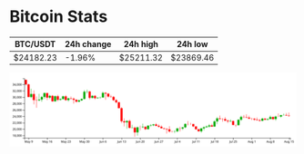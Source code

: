 # Bitcoin Stats

BTC/USDT|24h change|24h high|24h low|
|---|---|---|---|
|$24182.23|-1.96%|$25211.32|$23869.46|

<img src="./chart.svg">
